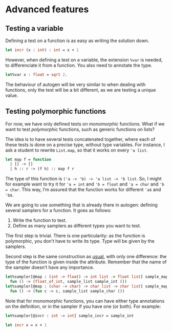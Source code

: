 # Advanced features

## Testing a variable

Defining a test on a function is as easy as writing the solution down.
```ocaml
let incr (x : int) : int = x + 1
```

However, when defining a test on a variable, the extension `%var` is needed,
to differenciate it from a function. You also need to annotate the type.
```ocaml
let%var x : float = sqrt 2.
```
The behaviour of autogen will be very similar to when dealing with functions,
only the test will be a bit different, as we are testing a unique value.

## Testing polymorphic functions

For now, we have only defined tests on *monomorphic* functions. What if we want
to test *polymorphic* functions, such as generic functions on lists?

The idea is to have several tests concatenated together, where each of these
tests is done on a precise type, without type variables. For instance, I ask a
student to rewrite `List.map`, so that it works on every `'a list`.
```ocaml
let map f = function
  | [] -> []
  | h :: r -> (f h) :: map f r
```
The type of this function is `('a -> 'b) -> 'a list -> 'b list`. So, I might
for example want to try it for `'a = int` and `'b = float` and `'a = char` and
`'b = char`. This way, I’m assured that the function works for different `'a`s
and `'b`s.

We are going to use something that is already there in autogen: defining
several samplers for a function. It goes as follows:

1) Write the function to test.
2) Define as many samplers as different types you want to test.

The first step is trivial. There is one particularity: as the function is
polymorphic, you don’t have to write its type. Type will be given by the
samplers.

Second step is the same construction as
[usual](how-to-define-samplers.md#samplers-attached-to-one-function),
with only one difference: the type of the function is given inside the
attribute. Remember that the name of the sampler doesn’t have any importance.
```ocaml
let%sampler[@map : (int -> float) -> int list -> float list] sample_map =
  fun () -> (float_of_int, sample_list sample_int ())
let%sampler[@map : (char -> char) -> char list -> char list] sample_map =
  fun () -> (fun c -> c, sample_list sample_char ())
```

Note that for monomorphic functions, you can have either type annotations on
the definition, or in the sampler if you have one (or both). For example:
```ocaml
let%sampler[@incr : int -> int] sample_incr = sample_int

let incr x = x + 1
```
